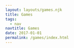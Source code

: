 ```yaml
---
layout: layouts/games.njk
title: Games
tags:
  - nav
navtitle: Games
date: 2017-01-01
permalink: /games/index.html
---
```

